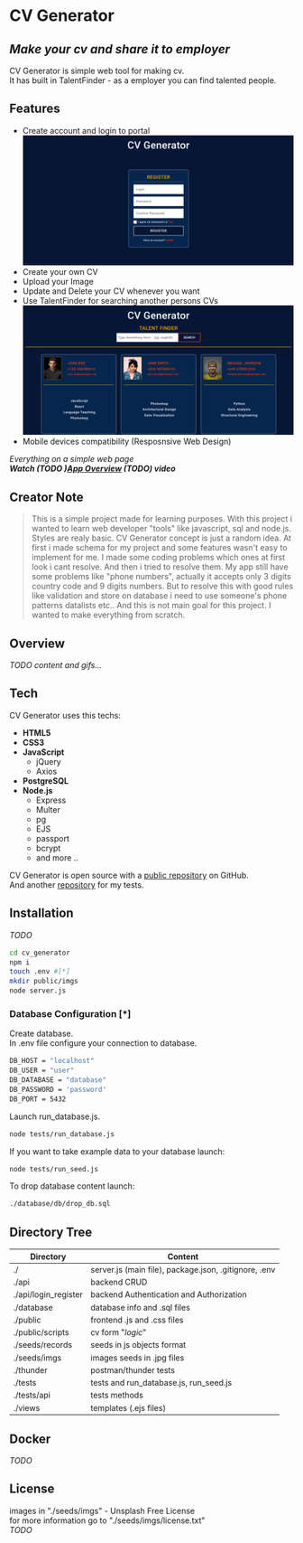 # CV Generator

## _Make your cv and share it to employer_

CV Generator is simple web tool for making cv. <br />
It has built in TalentFinder - as a employer you can find talented people.

## Features

- Create account and login to portal
  ![](https://github.com/MgK720/CV_generator_backend_test/blob/main/readme_src/registerlogin.gif)
- Create your own CV
- Upload your Image
- Update and Delete your CV whenever you want
- Use TalentFinder for searching another persons CVs
  ![](https://github.com/MgK720/CV_generator_backend_test/blob/main/readme_src/photoEN.gif)
- Mobile devices compatibility (Resposnsive Web Design)

_Everything on a simple web page_ <br />
_**Watch (TODO )[App Overview][overwiev] (TODO) video**_

## Creator Note

> This is a simple project made for learning purposes.
> With this project i wanted to learn web developer
> "tools" like javascript, sql and node.js.
> Styles are realy basic.
> CV Generator concept is just a random idea.
> At first i made schema for my project and some
> features wasn't easy to implement for me.
> I made some coding problems which ones at first look i cant resolve.
> And then i tried to resolve them.
> My app still have some problems like "phone numbers", actually
> it accepts only 3 digits country code and 9 digits numbers.
> But to resolve this with good rules like validation and store
> on database i need to use someone's phone patterns datalists etc..
> And this is not main goal for this project.
> I wanted to make everything from scratch.

## Overview

_TODO content and gifs..._

## Tech

CV Generator uses this techs:

- **HTML5**
- **CSS3**
- **JavaScript**
  - jQuery
  - Axios
- **PostgreSQL**
- **Node.js**
  - Express
  - Multer
  - pg
  - EJS
  - passport
  - bcrypt
  - and more ..

CV Generator is open source with a [public repository][repo] on GitHub. <br />
And another [repository][repo_test] for my tests.

## Installation

_TODO_

```sh
cd cv_generator
npm i
touch .env #[*]
mkdir public/imgs
node server.js
```

### Database Configuration [*]
 Create database. <br>
 In .env file configure your connection to database.
```sh
DB_HOST = "localhost"
DB_USER = "user"
DB_DATABASE = "database"
DB_PASSWORD = 'password'
DB_PORT = 5432
```

Launch run_database.js.
```sh
node tests/run_database.js
```
If you want to take example data to your database launch:
```sh
node tests/run_seed.js
```
To drop database content launch:

```sh
./database/db/drop_db.sql
```

## Directory Tree

| Directory            | Content                                               |
| -------------------- | ----------------------------------------------------- |
| ./                   | server.js (main file), package.json, .gitignore, .env |
| ./api                | backend CRUD                                          |
| ./api/login_register | backend Authentication and Authorization              |
| ./database           | database info and .sql files                          |
| ./public             | frontend .js and .css files                           |
| ./public/scripts     | cv form "_logic_"                                     |
| ./seeds/records      | seeds in js objects format                            |
| ./seeds/imgs         | images seeds in .jpg files                            |
| ./thunder            | postman/thunder tests                                 |
| ./tests              | tests and run_database.js, run_seed.js                |
| ./tests/api          | tests methods                                         |
| ./views              | templates (.ejs files)                                |

## Docker

_TODO_

## License

images in "./seeds/imgs" - Unsplash Free License <br>
for more information go to "./seeds/imgs/license.txt" <br>
_TODO_

[repo]: https://github.com/MgK720/CV_generator
[repo_test]: https://github.com/MgK720/CV_generator_backend_test
[overwiev]: youtube.com
